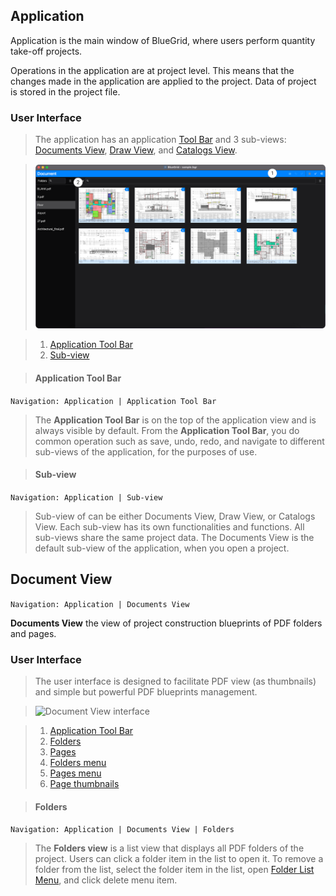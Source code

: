 ## Application

Application is the main window of BlueGrid, where users perform quantity take-off projects.

Operations in the application are at project level. This means that the changes made in the application are applied to the project. Data of project is stored in the project file.

### User Interface
> The application has an application [Tool Bar](#application-tool-bar) and 3 sub-views: [Documents View](#document-view), [Draw View](#draw-view), and [Catalogs View](#catalogs-view).

> ![Document View interface](assets/image/application/application.png)

> 1. [Application Tool Bar](#application-tool-bar)
> 2. [Sub-view](#sub-view)

> #### Application Tool Bar
```Navigation: Application | Application Tool Bar```

> The **Application Tool Bar** is on the top of the application view and is always visible by default. From the **Application Tool Bar**, you do common operation such as save, undo, redo, and navigate to different sub-views of the application, for the purposes of use. 

> #### Sub-view
```Navigation: Application | Sub-view```

> Sub-view of can be either Documents View, Draw View, or Catalogs View. Each sub-view has its own functionalities and functions. All sub-views share the same project data. The Documents View is the default sub-view of the application, when you open a project.

## Document View
```Navigation: Application | Documents View```

**Documents View** the view of project construction blueprints of PDF folders and pages.

### User Interface
> The user interface is designed to facilitate PDF view (as thumbnails) and simple but powerful PDF blueprints management.

> ![Document View interface](assets/image/application/1.png)

> 1. [Application Tool Bar](#application-tool-bar)
> 2. [Folders](#folders) 
> 3. [Pages](#pages) 
> 4. [Folders menu](#folders-menu)
> 5. [Pages menu](#folders-menu)
> 6. [Page thumbnails](#page-thumbnials)


> #### Folders
```Navigation: Application | Documents View | Folders```

> The **Folders view** is a list view that displays all PDF folders of the project. Users can click a folder item in the list to open it. To remove a folder from the list, select the folder item in the list, open [Folder List Menu](#folders-menu), and click delete menu item.
   



